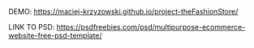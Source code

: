 DEMO: https://maciej-krzyzowski.github.io/project-theFashionStore/

LINK TO PSD: https://psdfreebies.com/psd/multipurpose-ecommerce-website-free-psd-template/
